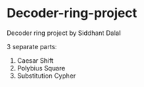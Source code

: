 # Decoder-ring-project
Decoder ring project by Siddhant Dalal 

3 separate parts:
1. Caesar Shift
2. Polybius Square
3. Substitution Cypher
